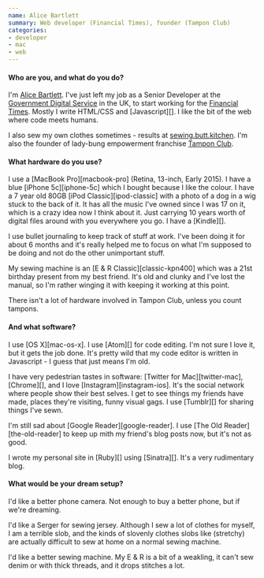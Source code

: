 ```yaml
---
name: Alice Bartlett
summary: Web developer (Financial Times), founder (Tampon Club)
categories:
- developer
- mac
- web
---
```


#### Who are you, and what do you do?

I'm [Alice Bartlett](http://www.alicebartlett.co.uk/ "Alice's website."). I've just left my job as a Senior Developer at the [Government Digital Service](https://www.gov.uk/ "The UK government's main website.") in the UK, to start working for the [Financial Times](http://www.ft.com/home/uk "The UK version of the Financial Times."). Mostly I write HTML/CSS and [Javascript][]. I like the bit of the web where code meets humans.

I also sew my own clothes sometimes - results at [sewing.butt.kitchen](http://sewing.butt.kitchen/ "Alice's sewing site."). I'm also the founder of lady-bung empowerment franchise [Tampon Club](http://www.tampon.club/ "A community group providing tampons for offices.").

#### What hardware do you use?

I use a [MacBook Pro][macbook-pro] (Retina, 13-inch, Early 2015). I have a blue [iPhone 5c][iphone-5c] which I bought because I like the colour. I have a 7 year old 80GB [iPod Classic][ipod-classic] with a photo of a dog in a wig stuck to the back of it. It has all the music I've owned since I was 17 on it, which is a crazy idea now I think about it. Just carrying 10 years worth of digital files around with you everywhere you go. I have a [Kindle][].

I use bullet journaling to keep track of stuff at work. I've been doing it for about 6 months and it's really helped me to focus on what I'm supposed to be doing and not do the other unimportant stuff.

My sewing machine is an [E & R Classic][classic-kpn400] which was a 21st birthday present from my best friend. It's old and clunky and I've lost the manual, so I'm rather winging it with keeping it working at this point.

There isn't a lot of hardware involved in Tampon Club, unless you count tampons.

#### And what software?

I use [OS X][mac-os-x]. I use [Atom][] for code editing. I'm not sure I love it, but it gets the job done. It's pretty wild that my code editor is written in Javascript - I guess that just means I'm old.

I have very pedestrian tastes in software: [Twitter for Mac][twitter-mac], [Chrome][], and I love [Instagram][instagram-ios]. It's the social network where people show their best selves. I get to see things my friends have made, places they're visiting, funny visual gags. I use [Tumblr][] for sharing things I've sewn.

I'm still sad about [Google Reader][google-reader]. I use [The Old Reader][the-old-reader] to keep up mith my friend's blog posts now, but it's not as good.

I wrote my personal site in [Ruby][] using [Sinatra][]. It's a very rudimentary blog.

#### What would be your dream setup?

I'd like a better phone camera. Not enough to buy a better phone, but if we're dreaming.

I'd like a Serger for sewing jersey. Although I sew a lot of clothes for myself, I am a terrible slob, and the kinds of slovenly clothes slobs like (stretchy) are actually difficult to sew at home on a normal sewing machine.

I'd like a better sewing machine. My E & R is a bit of a weakling, it can't sew denim or with thick threads, and it drops stitches a lot.